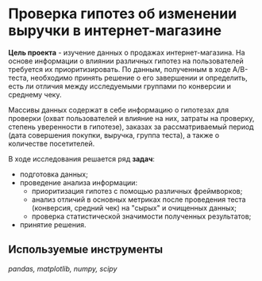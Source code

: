 # Проверка гипотез об изменении выручки в интернет-магазине

**Цель проекта** - изучение данных о продажах интернет-магазина. На основе информации о влиянии различных гипотез на пользователей требуется их приоритизировать. По данным, полученным в ходе А/В-теста, необходимо принять решение о его завершении и определить, есть ли отличия между исследуемыми группами по конверсии и среднему чеку.

Массивы данных содержат в себе информацию о гипотезах для проверки (охват пользователей и влияние на них, затраты на проверку, степень уверенности в гипотезе), заказах за рассматриваемый период (дата совершения покупки, выручка, группа теста), а также о количестве посетителей.   

В ходе исследования решается ряд **задач**:
- подготовка данных; 
- проведение анализа информации:
    + приоритизация гипотез с помощью различных фреймворков;
    + анализ отличий в основных метриках после проведения теста (конверсия, средний чек) на "сырых" и очищенных данных;
    + проверка статистической значимости полученных результатов;
- принятие решения.  

## Используемые инструменты
*pandas, matplotlib, numpy, scipy*
